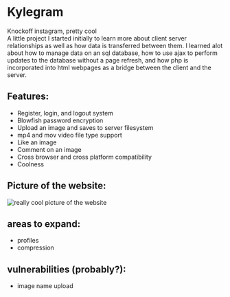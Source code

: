 # Kylegram
Knockoff instagram, pretty cool <br>
A little project I started initially to learn more about client server relationships as well as how data is transferred between them. I learned alot about how to manage data on an sql database, how to use ajax to perform updates to the database without a page refresh, and how php is incorporated into html webpages as a bridge between the client and the server.

## Features:
* Register, login, and logout system
* Blowfish password encryption
* Upload an image and saves to server filesystem
* mp4 and mov video file type support
* Like an image
* Comment on an image
* Cross browser and cross platform compatibility
* Coolness

## Picture of the website:
![really cool picture of the website](https://cdn.discordapp.com/attachments/412120754747080714/692837503316656159/unknown.png)

## areas to expand:
* profiles
* compression

## vulnerabilities (probably?):
* image name upload
